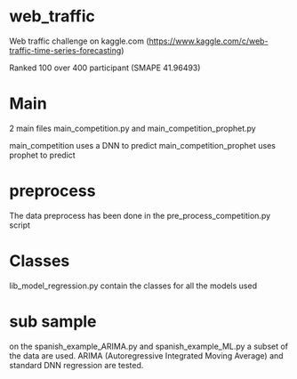 # web_traffic
Web traffic challenge on kaggle.com
(https://www.kaggle.com/c/web-traffic-time-series-forecasting)

Ranked 100 over 400 participant
(SMAPE 41.96493)

# Main
2 main files main_competition.py and main_competition_prophet.py

main_competition uses a DNN to predict
main_competition_prophet uses prophet to predict

# preprocess
The data preprocess has been done in the pre_process_competition.py script

# Classes
lib_model_regression.py contain the classes for all the models used

# sub sample
on the spanish_example_ARIMA.py and spanish_example_ML.py a subset of the data are used.
ARIMA (Autoregressive Integrated Moving Average) and standard DNN regression are tested.
